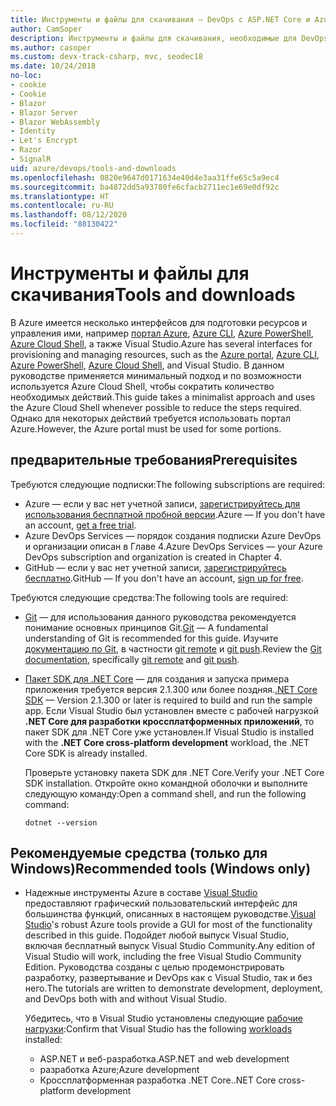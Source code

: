 ```yaml
---
title: Инструменты и файлы для скачивания — DevOps с ASP.NET Core и Azure
author: CamSoper
description: Инструменты и файлы для скачивания, необходимые для DevOps с ASP.NET Core и Azure.
ms.author: casoper
ms.custom: devx-track-csharp, mvc, seodec18
ms.date: 10/24/2018
no-loc:
- cookie
- Cookie
- Blazor
- Blazor Server
- Blazor WebAssembly
- Identity
- Let's Encrypt
- Razor
- SignalR
uid: azure/devops/tools-and-downloads
ms.openlocfilehash: 0820e9647d0171634e40d4e3aa31ffe65c5a9ec4
ms.sourcegitcommit: ba4872dd5a93780fe6cfacb2711ec1e69e0df92c
ms.translationtype: HT
ms.contentlocale: ru-RU
ms.lasthandoff: 08/12/2020
ms.locfileid: "88130422"
---
```

# <a name="tools-and-downloads"></a><span data-ttu-id="7cac6-103">Инструменты и файлы для скачивания</span><span class="sxs-lookup"><span data-stu-id="7cac6-103">Tools and downloads</span></span>

<span data-ttu-id="7cac6-104">В Azure имеется несколько интерфейсов для подготовки ресурсов и управления ими, например [портал Azure](https://portal.azure.com), [Azure CLI](/cli/azure/), [Azure PowerShell](/powershell/azure/overview), [Azure Cloud Shell](https://shell.azure.com/bash), а также Visual Studio.</span><span class="sxs-lookup"><span data-stu-id="7cac6-104">Azure has several interfaces for provisioning and managing resources, such as the [Azure portal](https://portal.azure.com), [Azure CLI](/cli/azure/), [Azure PowerShell](/powershell/azure/overview), [Azure Cloud Shell](https://shell.azure.com/bash), and Visual Studio.</span></span> <span data-ttu-id="7cac6-105">В данном руководстве применяется минимальный подход и по возможности используется Azure Cloud Shell, чтобы сократить количество необходимых действий.</span><span class="sxs-lookup"><span data-stu-id="7cac6-105">This guide takes a minimalist approach and uses the Azure Cloud Shell whenever possible to reduce the steps required.</span></span> <span data-ttu-id="7cac6-106">Однако для некоторых действий требуется использовать портал Azure.</span><span class="sxs-lookup"><span data-stu-id="7cac6-106">However, the Azure portal must be used for some portions.</span></span>

## <a name="prerequisites"></a><span data-ttu-id="7cac6-107">предварительные требования</span><span class="sxs-lookup"><span data-stu-id="7cac6-107">Prerequisites</span></span>

<span data-ttu-id="7cac6-108">Требуются следующие подписки:</span><span class="sxs-lookup"><span data-stu-id="7cac6-108">The following subscriptions are required:</span></span>

* <span data-ttu-id="7cac6-109">Azure &mdash; если у вас нет учетной записи, [зарегистрируйтесь для использования бесплатной пробной версии](https://azure.microsoft.com/free/dotnet/).</span><span class="sxs-lookup"><span data-stu-id="7cac6-109">Azure &mdash; If you don't have an account, [get a free trial](https://azure.microsoft.com/free/dotnet/).</span></span>
* <span data-ttu-id="7cac6-110">Azure DevOps Services &mdash; порядок создания подписки Azure DevOps и организации описан в Главе 4.</span><span class="sxs-lookup"><span data-stu-id="7cac6-110">Azure DevOps Services &mdash; your Azure DevOps subscription and organization is created in Chapter 4.</span></span>
* <span data-ttu-id="7cac6-111">GitHub &mdash; если у вас нет учетной записи, [зарегистрируйтесь бесплатно](https://github.com/join).</span><span class="sxs-lookup"><span data-stu-id="7cac6-111">GitHub &mdash; If you don't have an account, [sign up for free](https://github.com/join).</span></span>

<span data-ttu-id="7cac6-112">Требуются следующие средства:</span><span class="sxs-lookup"><span data-stu-id="7cac6-112">The following tools are required:</span></span>

* <span data-ttu-id="7cac6-113">[Git](https://git-scm.com/downloads) &mdash; для использования данного руководства рекомендуется понимание основных принципов Git.</span><span class="sxs-lookup"><span data-stu-id="7cac6-113">[Git](https://git-scm.com/downloads) &mdash; A fundamental understanding of Git is recommended for this guide.</span></span> <span data-ttu-id="7cac6-114">Изучите [документацию по Git](https://git-scm.com/doc), в частности [git remote](https://git-scm.com/docs/git-remote) и [git push](https://git-scm.com/docs/git-push).</span><span class="sxs-lookup"><span data-stu-id="7cac6-114">Review the [Git documentation](https://git-scm.com/doc), specifically [git remote](https://git-scm.com/docs/git-remote) and [git push](https://git-scm.com/docs/git-push).</span></span>
* <span data-ttu-id="7cac6-115">[Пакет SDK для .NET Core](https://dotnet.microsoft.com/download/) &mdash; для создания и запуска примера приложения требуется версия 2.1.300 или более поздняя.</span><span class="sxs-lookup"><span data-stu-id="7cac6-115">[.NET Core SDK](https://dotnet.microsoft.com/download/) &mdash; Version 2.1.300 or later is required to build and run the sample app.</span></span> <span data-ttu-id="7cac6-116">Если Visual Studio был установлен вместе с рабочей нагрузкой **.NET Core для разработки кроссплатформенных приложений**, то пакет SDK для .NET Core уже установлен.</span><span class="sxs-lookup"><span data-stu-id="7cac6-116">If Visual Studio is installed with the **.NET Core cross-platform development** workload, the .NET Core SDK is already installed.</span></span>

    <span data-ttu-id="7cac6-117">Проверьте установку пакета SDK для .NET Core.</span><span class="sxs-lookup"><span data-stu-id="7cac6-117">Verify your .NET Core SDK installation.</span></span> <span data-ttu-id="7cac6-118">Откройте окно командной оболочки и выполните следующую команду:</span><span class="sxs-lookup"><span data-stu-id="7cac6-118">Open a command shell, and run the following command:</span></span>

    ```dotnetcli
    dotnet --version
    ```

## <a name="recommended-tools-windows-only"></a><span data-ttu-id="7cac6-119">Рекомендуемые средства (только для Windows)</span><span class="sxs-lookup"><span data-stu-id="7cac6-119">Recommended tools (Windows only)</span></span>

* <span data-ttu-id="7cac6-120">Надежные инструменты Azure в составе [Visual Studio](https://visualstudio.microsoft.com) предоставляют графический пользовательский интерфейс для большинства функций, описанных в настоящем руководстве.</span><span class="sxs-lookup"><span data-stu-id="7cac6-120">[Visual Studio](https://visualstudio.microsoft.com)'s robust Azure tools provide a GUI for most of the functionality described in this guide.</span></span> <span data-ttu-id="7cac6-121">Подойдет любой выпуск Visual Studio, включая бесплатный выпуск Visual Studio Community.</span><span class="sxs-lookup"><span data-stu-id="7cac6-121">Any edition of Visual Studio will work, including the free Visual Studio Community Edition.</span></span> <span data-ttu-id="7cac6-122">Руководства созданы с целью продемонстрировать разработку, развертывание и DevOps как с Visual Studio, так и без него.</span><span class="sxs-lookup"><span data-stu-id="7cac6-122">The tutorials are written to demonstrate development, deployment, and DevOps both with and without Visual Studio.</span></span>

  <span data-ttu-id="7cac6-123">Убедитесь, что в Visual Studio установлены следующие [рабочие нагрузки](/visualstudio/install/modify-visual-studio):</span><span class="sxs-lookup"><span data-stu-id="7cac6-123">Confirm that Visual Studio has the following [workloads](/visualstudio/install/modify-visual-studio) installed:</span></span>

  * <span data-ttu-id="7cac6-124">ASP.NET и веб-разработка.</span><span class="sxs-lookup"><span data-stu-id="7cac6-124">ASP.NET and web development</span></span>
  * <span data-ttu-id="7cac6-125">разработка Azure;</span><span class="sxs-lookup"><span data-stu-id="7cac6-125">Azure development</span></span>
  * <span data-ttu-id="7cac6-126">Кроссплатформенная разработка .NET Core.</span><span class="sxs-lookup"><span data-stu-id="7cac6-126">.NET Core cross-platform development</span></span>
